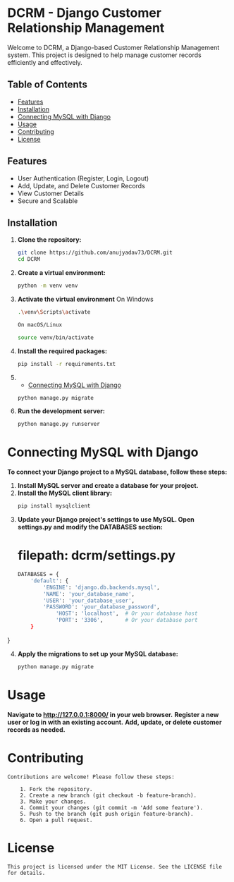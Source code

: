 # DCRM - Django Customer Relationship Management

Welcome to DCRM, a Django-based Customer Relationship Management system. This project is designed to help manage customer records efficiently and effectively.

## Table of Contents

- [Features](#features)
- [Installation](#installation)
- [Connecting MySQL with Django](#connecting-mysql-with-django)
- [Usage](#usage)
- [Contributing](#contributing)
- [License](#license)

## Features

- User Authentication (Register, Login, Logout)
- Add, Update, and Delete Customer Records
- View Customer Details
- Secure and Scalable

## Installation

1. **Clone the repository:**

   ```sh
   git clone https://github.com/anujyadav73/DCRM.git
   cd DCRM

2. **Create a virtual environment:**
    ```sh
    python -m venv venv

3. **Activate the virtual environment**
    On Windows
    ```sh
    .\venv\Scripts\activate

    On macOS/Linux
    
    source venv/bin/activate

4. **Install the required packages:**
    ```sh
    pip install -r requirements.txt

5. - [Connecting MySQL with Django](#connecting-mysql-with-django)
    ```sh
    python manage.py migrate

6. **Run the development server:**
    ```sh
    python manage.py runserver

# Connecting MySQL with Django
**To connect your Django project to a MySQL database, follow these steps:**
1. **Install MySQL server and create a database for your project.**
2. **Install the MySQL client library:**
    ```sh
    pip install mysqlclient

3. **Update your Django project's settings to use MySQL. Open settings.py and modify the DATABASES section:**
    # filepath: dcrm/settings.py
    ```sh
    DATABASES = {
        'default': {
            'ENGINE': 'django.db.backends.mysql',
            'NAME': 'your_database_name',
            'USER': 'your_database_user',
            'PASSWORD': 'your_database_password',
                'HOST': 'localhost',  # Or your database host
                'PORT': '3306',       # Or your database port
        }
}

4. **Apply the migrations to set up your MySQL database:**
    ```sh
    python manage.py migrate

# Usage
**Navigate to http://127.0.0.1:8000/ in your web browser.**
**Register a new user or log in with an existing account.**
**Add, update, or delete customer records as needed.**
# Contributing
    Contributions are welcome! Please follow these steps:

        1. Fork the repository.
        2. Create a new branch (git checkout -b feature-branch).
        3. Make your changes.
        4. Commit your changes (git commit -m 'Add some feature').
        5. Push to the branch (git push origin feature-branch).
        6. Open a pull request.
# License
    This project is licensed under the MIT License. See the LICENSE file for details.
